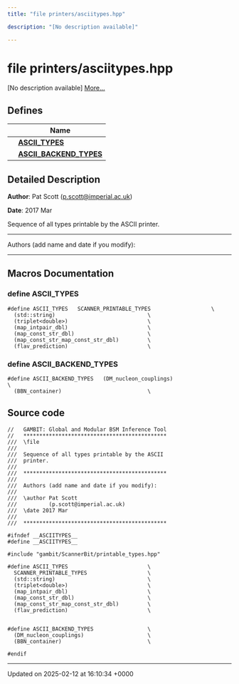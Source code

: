 ```yaml
---
title: "file printers/asciitypes.hpp"

description: "[No description available]"

---
```


# file printers/asciitypes.hpp

[No description available] [More...](#detailed-description)

## Defines

|                | Name           |
| -------------- | -------------- |
|  | **[ASCII_TYPES](/documentation/code/files/asciitypes_8hpp/#define-ascii-types)**  |
|  | **[ASCII_BACKEND_TYPES](/documentation/code/files/asciitypes_8hpp/#define-ascii-backend-types)**  |

## Detailed Description


**Author**: Pat Scott ([p.scott@imperial.ac.uk](mailto:p.scott@imperial.ac.uk)) 

**Date**: 2017 Mar

Sequence of all types printable by the ASCII printer.



------------------

Authors (add name and date if you modify):



------------------




## Macros Documentation

### define ASCII_TYPES

```
#define ASCII_TYPES   SCANNER_PRINTABLE_TYPES                   \
  (std::string)                             \
  (triplet<double>)                         \
  (map_intpair_dbl)                         \
  (map_const_str_dbl)                       \
  (map_const_str_map_const_str_dbl)         \
  (flav_prediction)                         \
```


### define ASCII_BACKEND_TYPES

```
#define ASCII_BACKEND_TYPES   (DM_nucleon_couplings)                    \
  (BBN_container)                           \
```


## Source code

```
//   GAMBIT: Global and Modular BSM Inference Tool
//   *********************************************
///  \file
///
///  Sequence of all types printable by the ASCII
///  printer.
///
///  *********************************************
///
///  Authors (add name and date if you modify):
///
///  \author Pat Scott
///          (p.scott@imperial.ac.uk)
///  \date 2017 Mar
///
///  *********************************************

#ifndef __ASCIITYPES__
#define __ASCIITYPES__

#include "gambit/ScannerBit/printable_types.hpp"

#define ASCII_TYPES                         \
  SCANNER_PRINTABLE_TYPES                   \
  (std::string)                             \
  (triplet<double>)                         \
  (map_intpair_dbl)                         \
  (map_const_str_dbl)                       \
  (map_const_str_map_const_str_dbl)         \
  (flav_prediction)                         \


#define ASCII_BACKEND_TYPES                 \
  (DM_nucleon_couplings)                    \
  (BBN_container)                           \

#endif
```


-------------------------------

Updated on 2025-02-12 at 16:10:34 +0000
